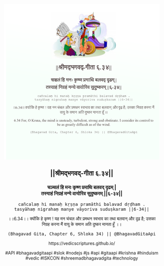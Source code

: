 <img src="../../asset/BG_6_34.png"/>
<center><h2>||श्रीमद्‍भगवद्‍-गीता ६.३४||</h2>
<h3>चञ्चलं हि मनः कृष्ण प्रमाथि बलवद् दृढम् |<br/>तस्याहं निग्रहं मन्ये वायोरिव सुदुष्करम् ||६-३४||</h3>
<pre>cañcalaṃ hi manaḥ kṛṣṇa pramāthi balavad dṛḍham .<br/>tasyāhaṃ nigrahaṃ manye vāyoriva suduṣkaram ||6-34||</pre>
<p>।।6.34।। क्योंकि हे कृष्ण ! यह मन चंचल और प्रमथन स्वभाव का तथा बलवान् और दृढ़ है; उसका निग्रह करना मैं वायु के समान अति दुष्कर मानता हूँ ।।</p>
<pre>(Bhagavad Gita, Chapter 6, Shloka 34) || @BhagavadGitaApi</pre><p>https://vedicscriptures.github.io/</p><p>#API #bhagavadgitaapi #slok #nodejs #js #api #gitaapi #krishna #hinduism #vedic #ISKCON #shreemadbhagavadgita #technology</p></center>